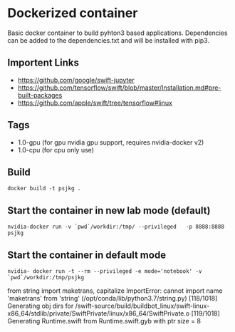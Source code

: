 # Dockerized container
Basic docker container to build pyhton3 based applications.
Dependencies can be added to the dependencies.txt and will be installed with pip3.

## Importent Links
* https://github.com/google/swift-jupyter
* https://github.com/tensorflow/swift/blob/master/Installation.md#pre-built-packages
* https://github.com/apple/swift/tree/tensorflow#linux


## Tags
* 1.0-gpu (for gpu nvidia gpu support, requires nvidia-docker v2)
* 1.0-cpu (for cpu only use)


## Build
```
docker build -t psjkg .
```


## Start the container in new lab mode (default)
```
nvidia-docker run -v `pwd`/workdir:/tmp/ --privileged   -p 8888:8888 psjkg
```


## Start the container in default mode
```
nvidia- docker run -t --rm --privileged -e mode='notebook' -v `pwd`/workdir:/tmp/psjkg
```
from string import maketrans, capitalize
ImportError: cannot import name 'maketrans' from 'string' (/opt/conda/lib/python3.7/string.py)
[118/1018] Generating obj dirs for /swift-source/build/buildbot_linux/swift-linux-x86_64/stdlib/private/SwiftPrivate/linux/x86_64/SwiftPrivate.o
[119/1018] Generating Runtime.swift from Runtime.swift.gyb with ptr size = 8
